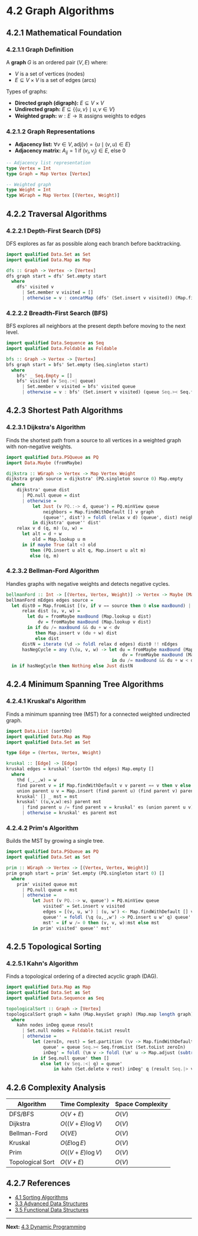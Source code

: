 # 4.2 Graph Algorithms

## 4.2.1 Mathematical Foundation

### 4.2.1.1 Graph Definition

A **graph** $G$ is an ordered pair $(V, E)$ where:

- $V$ is a set of vertices (nodes)
- $E \subseteq V \times V$ is a set of edges (arcs)

Types of graphs:

- **Directed graph (digraph):** $E \subseteq V \times V$
- **Undirected graph:** $E \subseteq \{\{u, v\} \mid u, v \in V\}$
- **Weighted graph:** $w: E \to \mathbb{R}$ assigns weights to edges

### 4.2.1.2 Graph Representations

- **Adjacency list:** $\forall v \in V, \text{adj}(v) = \{u \mid (v, u) \in E\}$
- **Adjacency matrix:** $A_{ij} = 1$ if $(v_i, v_j) \in E$, else $0$

```haskell
-- Adjacency list representation
type Vertex = Int
type Graph = Map Vertex [Vertex]

-- Weighted graph
type Weight = Int
type WGraph = Map Vertex [(Vertex, Weight)]
```

## 4.2.2 Traversal Algorithms

### 4.2.2.1 Depth-First Search (DFS)

DFS explores as far as possible along each branch before backtracking.

```haskell
import qualified Data.Set as Set
import qualified Data.Map as Map

dfs :: Graph -> Vertex -> [Vertex]
dfs graph start = dfs' Set.empty start
  where
    dfs' visited v
      | Set.member v visited = []
      | otherwise = v : concatMap (dfs' (Set.insert v visited)) (Map.findWithDefault [] v graph)
```

### 4.2.2.2 Breadth-First Search (BFS)

BFS explores all neighbors at the present depth before moving to the next level.

```haskell
import qualified Data.Sequence as Seq
import qualified Data.Foldable as Foldable

bfs :: Graph -> Vertex -> [Vertex]
bfs graph start = bfs' Set.empty (Seq.singleton start)
  where
    bfs' _ Seq.Empty = []
    bfs' visited (v Seq.:<| queue)
      | Set.member v visited = bfs' visited queue
      | otherwise = v : bfs' (Set.insert v visited) (queue Seq.>< Seq.fromList (Map.findWithDefault [] v graph))
```

## 4.2.3 Shortest Path Algorithms

### 4.2.3.1 Dijkstra's Algorithm

Finds the shortest path from a source to all vertices in a weighted graph with non-negative weights.

```haskell
import qualified Data.PSQueue as PQ
import Data.Maybe (fromMaybe)

dijkstra :: WGraph -> Vertex -> Map Vertex Weight
dijkstra graph source = dijkstra' (PQ.singleton source 0) Map.empty
  where
    dijkstra' queue dist
      | PQ.null queue = dist
      | otherwise =
          let Just (v PQ.:-> d, queue') = PQ.minView queue
              neighbors = Map.findWithDefault [] v graph
              (queue'', dist') = foldl (relax v d) (queue', dist) neighbors
          in dijkstra' queue'' dist'
    relax v d (q, m) (u, w) =
      let alt = d + w
          old = Map.lookup u m
      in if maybe True (alt <) old
         then (PQ.insert u alt q, Map.insert u alt m)
         else (q, m)
```

### 4.2.3.2 Bellman-Ford Algorithm

Handles graphs with negative weights and detects negative cycles.

```haskell
bellmanFord :: Int -> [(Vertex, Vertex, Weight)] -> Vertex -> Maybe (Map Vertex Weight)
bellmanFord nEdges edges source =
  let dist0 = Map.fromList [(v, if v == source then 0 else maxBound) | v <- [0..nEdges-1]]
      relax dist (u, v, w) =
        let du = fromMaybe maxBound (Map.lookup u dist)
            dv = fromMaybe maxBound (Map.lookup v dist)
        in if du /= maxBound && du + w < dv
           then Map.insert v (du + w) dist
           else dist
      distN = iterate (\d -> foldl relax d edges) dist0 !! nEdges
      hasNegCycle = any (\(u, v, w) -> let du = fromMaybe maxBound (Map.lookup u distN)
                                            dv = fromMaybe maxBound (Map.lookup v distN)
                                        in du /= maxBound && du + w < dv) edges
  in if hasNegCycle then Nothing else Just distN
```

## 4.2.4 Minimum Spanning Tree Algorithms

### 4.2.4.1 Kruskal's Algorithm

Finds a minimum spanning tree (MST) for a connected weighted undirected graph.

```haskell
import Data.List (sortOn)
import qualified Data.Map as Map
import qualified Data.Set as Set

type Edge = (Vertex, Vertex, Weight)

kruskal :: [Edge] -> [Edge]
kruskal edges = kruskal' (sortOn thd edges) Map.empty []
  where
    thd (_,_,w) = w
    find parent v = if Map.findWithDefault v v parent == v then v else find parent (Map.findWithDefault v v parent)
    union parent u v = Map.insert (find parent u) (find parent v) parent
    kruskal' [] _ mst = mst
    kruskal' ((u,v,w):es) parent mst
      | find parent u /= find parent v = kruskal' es (union parent u v) ((u,v,w):mst)
      | otherwise = kruskal' es parent mst
```

### 4.2.4.2 Prim's Algorithm

Builds the MST by growing a single tree.

```haskell
import qualified Data.PSQueue as PQ
import qualified Data.Set as Set

prim :: WGraph -> Vertex -> [(Vertex, Vertex, Weight)]
prim graph start = prim' Set.empty (PQ.singleton start 0) []
  where
    prim' visited queue mst
      | PQ.null queue = mst
      | otherwise =
          let Just (v PQ.:-> w, queue') = PQ.minView queue
              visited' = Set.insert v visited
              edges = [(v, u, w') | (u, w') <- Map.findWithDefault [] v graph, not (Set.member u visited')]
              queue'' = foldl (\q (u,_,w') -> PQ.insert u w' q) queue' edges
              mst' = if w /= 0 then (v, v, w):mst else mst
          in prim' visited' queue'' mst'
```

## 4.2.5 Topological Sorting

### 4.2.5.1 Kahn's Algorithm

Finds a topological ordering of a directed acyclic graph (DAG).

```haskell
import qualified Data.Map as Map
import qualified Data.Set as Set
import qualified Data.Sequence as Seq

topologicalSort :: Graph -> [Vertex]
topologicalSort graph = kahn (Map.keysSet graph) (Map.map length graph) Seq.empty []
  where
    kahn nodes inDeg queue result
      | Set.null nodes = Foldable.toList result
      | otherwise =
          let (zeroIn, rest) = Set.partition (\v -> Map.findWithDefault 0 v inDeg == 0) nodes
              queue' = queue Seq.>< Seq.fromList (Set.toList zeroIn)
              inDeg' = foldl (\m v -> foldl (\m' u -> Map.adjust (subtract 1) u m') m (Map.findWithDefault [] v graph)) inDeg (Set.toList zeroIn)
          in if Seq.null queue' then []
             else let (v Seq.:<| q) = queue'
                  in kahn (Set.delete v rest) inDeg' q (result Seq.|> v)
```

## 4.2.6 Complexity Analysis

| Algorithm         | Time Complexity | Space Complexity |
|-------------------|----------------|------------------|
| DFS/BFS           | $O(V+E)$        | $O(V)$           |
| Dijkstra          | $O((V+E)\log V)$| $O(V)$           |
| Bellman-Ford      | $O(VE)$         | $O(V)$           |
| Kruskal           | $O(E\log E)$    | $O(V)$           |
| Prim              | $O((V+E)\log V)$| $O(V)$           |
| Topological Sort  | $O(V+E)$        | $O(V)$           |

## 4.2.7 References

- [4.1 Sorting Algorithms](01-Sorting-Algorithms.md)
- [3.3 Advanced Data Structures](../03-Data-Structures/03-Advanced-Data-Structures.md)
- [3.5 Functional Data Structures](../03-Data-Structures/05-Functional-Data-Structures.md)

---

**Next:** [4.3 Dynamic Programming](03-Dynamic-Programming.md)
